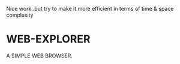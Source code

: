 Nice work..but try to make it more efficient in terms of time & space complexity
# WEB-EXPLORER
A SIMPLE WEB BROWSER.
